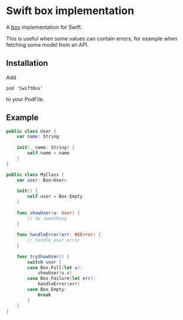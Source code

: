# Swift box implementation

A [box](http://exploring.liftweb.net/master/index-C.html) implementation for Swift.

This is useful when some values can contain errors, for example when
fetching some model from an API.

## Installation

Add

```
pod 'SwiftBox'
```

to your PodFile.

## Example

```swift
public class User {
    var name: String
    
    init(_ name: String) {
        self.name = name
    }
}

public class MyClass {
    var user: Box<User>
    
    init() {
        self.user = Box.Empty
    }
    
    func showUser(u: User) {
        // do something
    }
    
    func handleError(err: NSError) {
        // handle your error
    }
    
    func tryShowUser() {
        switch user {
        case Box.Full(let u):
            showUser(u.v)
        case Box.Failure(let err):
            handleError(err)
        case Box.Empty:
            break
        }
    }
}
```